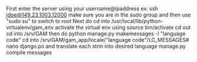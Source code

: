 First enter the server using your username@ipaddress ex: ssh jdoe@149.23.1003.12000
make sure you are in the sudo group 
and then use "sudo su" to switch to root
Next do cd into /usr/local/lib/python-virtualenv/gam_env
activate the virtual env using source bin/activate
cd out 
cd into /srv/GAM
then do python manage.py makemessages -l "language code"
cd into /srv/GAM/gam_app/locale/"language code"/LC_MESSAGES#
nano django.po and translate each strin into desired language 
manage.py compile messages
